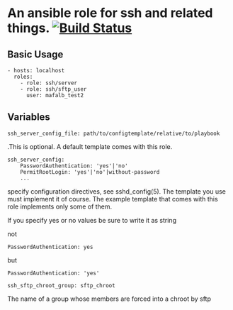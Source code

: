 # An ansible role for ssh and related things.   [![Build Status](https://www.travis-ci.com/mafalb/ansible-ssh.svg?branch=master)](https://www.travis-ci.com/mafalb/ansible-ssh)

## Basic Usage

```
- hosts: localhost
  roles:
    - role: ssh/server
    - role: ssh/sftp_user
      user: mafalb_test2
```

## Variables

```
ssh_server_config_file: path/to/configtemplate/relative/to/playbook
```
.This is optional. A default template comes with this role.

```
ssh_server_config:
    PasswordAuthentication: 'yes'|'no'   
    PermitRootLogin: 'yes'|'no'|without-password
    ...
```
specify configuration directives, see sshd_config(5). The template you use must implement it of course. The example template that comes with this role implements only some of them.

If you specify yes or no values be sure to write it as string

not
```
PasswordAuthentication: yes
```
but
```
PasswordAuthentication: 'yes'
```
```
ssh_sftp_chroot_group: sftp_chroot
```
The name of a group whose members are forced into a chroot by sftp
